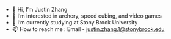 - 👋 Hi, I’m Justin Zhang
- 👀 I’m interested in archery, speed cubing, and video games
- 🌱 I’m currently studying at Stony Brook University 
- 📫 How to reach me : Email - justin.zhang.1@stonybrook.edu

<!---
justwzhang/justwzhang is a ✨ special ✨ repository because its `README.md` (this file) appears on your GitHub profile.
You can click the Preview link to take a look at your changes.
--->
